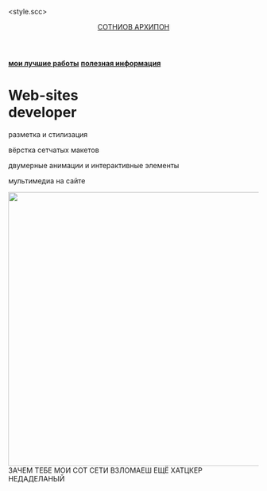 <style.scc>
<html>
  <head>
    <title>АРХИПОН</title>
    <link rel="stylesheet" href="style.css"/>
  </head>
  <body>
    <header>
      <a class="link-header" href="leonov.html">СОТНИОВ АРХИПОН</a>
    </header>
    <main>
      <nav>
        <a class="link-nav" href="mysites.html"><b>мои лучшие работы</b></a>
        <a class="link-nav" href="info.html"><b>полезная информация</b></a>
      </nav>
      <h1>Web-sites<br/> developer</h1>
      <p>разметка и стилизация</p>
      <p>вёрстка сетчатых макетов</p>
      <p>двумерные анимации и интерактивные элементы</p>
      <p>мультимедиа на сайте</p>
      <img src="https://backoffice.algoritmika.org/uploads/2021/04/carousel-1684591_0_1618254197.svg" width="830px" height="550px"/>
    </main>
      <footer>ЗАЧЕМ ТЕБЕ МОИ СОТ СЕТИ ВЗЛОМАЕШ ЕЩЁ ХАТЦКЕР НЕДАДЕЛАНЫЙ</footer>
  </body>
</html>

